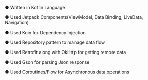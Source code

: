 ● Written in Kotlin Language

● Used Jetpack Components(ViewModel, Data Binding, LiveData, Navigation)

● Used Koin for Dependency Injection

● Used Repository pattern to manage data flow

● Used Retrofit along with OkHttp for getting remote data

● Used Gson for parsing Json response

● Used Coroutines/Flow for Asynchronous data operations